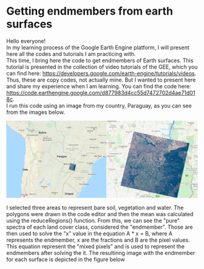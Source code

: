 # Getting endmembers from earth surfaces
Hello everyone!  
In my learning process of the Google Earth Engine platform, I will present here all the codes and tutorials I am practicing with.  
This time, I bring here the code to get endmembers of Earth surfaces. This tutorial is presented in the collection of video tutorials of the GEE, which you can find here: https://developers.google.com/earth-engine/tutorials/videos. Thus, these are copy codes, not actually mine. But I wanted to present here and share my experience when I am learning.  You can find the code here: https://code.earthengine.google.com/d877983d4cc55d7472702d4ae71d018c.  
I run this code using an image from my country, Paraguay, as you can see from the images below. 


<img src="https://github.com/neli12/screenshots-figures/blob/main/image2.png" width="700" />

I selected three areas to represent bare soil, vegetation and water. The polygons were drawn in the code editor and then the mean was calculated using the reduceRegions() function. From this, we can see the "pure" spectra of each land cover class, considered the "endmember". Those are then used to solve the "x" value in the equation A * x = B, where A represents the endmember, x are the fractions and B are the pixel values. This equation represent the "mixed pixels" and is used to represent the endmembers after solving the it. The resultinng image with the endmember for each surface is depicted in the figure below

